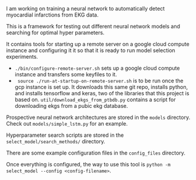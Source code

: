 I am working on training a neural network to automatically detect myocardial infarctions from EKG data.

This is a framework for testing out different neural network models and searching for optimal hyper parameters.

It contains tools for starting up a remote server on a google cloud compute instance and configuring it it so that it is ready to run model selection experiments.
* `./bin/configure-remote-server.sh` sets up a google cloud compute instance and transfers some keyfiles to it.
* ` source ./run-at-startup-on-remote-server.sh` is to be run once the gcp instance is set up.  It downloads this same git repo, installs python, and installs tensorflow and keras, two of the libraries that this project is based on.
  `util/download_ekgs_from_ptbdb.py` contains a script for downloading ekgs from a pubic ekg database.

Prospective neural network architectures are stored in the `models` directory.  Check out `models/simple_lstm.py` for an example.

Hyperparameter search scripts are stored in  the `select_model/search_methods/` directory.

There are some example configuration files in the `config_files` directory.

Once everything is configured, the way to use this tool is `python -m select_model --config <config-filename>`.
